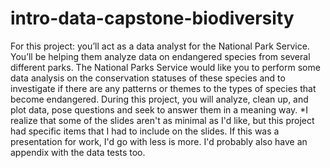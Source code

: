 # intro-data-capstone-biodiversity
For this project: you’ll act as a data analyst for the National Park Service. You’ll be helping them analyze data on endangered species from several different parks. The National Parks Service would like you to perform some data analysis on the conservation statuses of these species and to investigate if there are any patterns or themes to the types of species that become endangered. During this project, you will analyze, clean up, and plot data, pose questions and seek to answer them in a meaning way.
*I realize that some of the slides aren't as minimal as I'd like, but this project had specific items that I had to include on the slides. If this was a presentation for work, I'd go with less is more. I'd probably also have an appendix with the data tests too.
